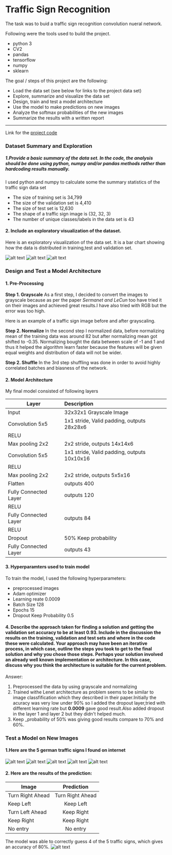 # Traffic Sign Recognition

[//]: # (Image References)

[image3]: ./Plots/test.png "test hist"
[image1]: ./Plots/training.png "train hist"
[image2]: ./Plots/validation.png "valid hist"
[image4]: ./Plots/Softmax_traffic_sign_prob.png "softmax prob"
[image5]: ./web_images/No_entry.png "No Entry"
[image6]: ./web_images/keep_left.png "Keep Left"
[image7]: ./web_images/keep_right.png "Keep Right"
[image8]: ./web_images/turn_right_ahead.svg.png "Turn Right"
[image9]: ./web_images/turn_left_ahead.png "Turn Left"


The task was to buid a traffic sign recognition convolution nueral network.

Following were the tools used to build the project.
* python 3
* CV2
* pandas
* tensorflow
* numpy
* sklearn

The goal / steps of this project are the following:
* Load the data set (see below for links to the project data set)
* Explore, summarize and visualize the data set
* Design, train and test a model architecture
* Use the model to make predictions on new images
* Analyze the softmax probabilities of the new images
* Summarize the results with a written report
*****
Link for the [project code]()

### Dataset Summary and Exploration

##### 1.Provide a basic summary of the data set. In the code, the analysis should be done using python, numpy and/or pandas methods rather than hardcoding results manually.

I used python and numpy to calculate some the summary statistics of the traffic
sign data set

* The size of training set is 34,799
* The size of the validation set is 4,410
* The size of test set is 12,630
* The shape of a traffic sign image is (32, 32, 3)
* The number of unique classes/labels in the data set is 43


#### 2. Include an exploratory visualization of the dataset.

Here is an exploratory visualization of the data set. It is a bar chart showing how the data is distributed in training,test and validation set.

![alt text][image1]
![alt text][image2]
![alt text][image3]




### Design and Test a Model Architecture
#### 1. Pre-Processing

**Step 1. Grayscale**
 As a first step, I decided to convert the images to grayscale because as per the paper *Sermanet and LeCun* too have tried it on their images and achieved great results.I have also tried with RGB but the error was too high.
 
 Here is an example of a traffic sign image before and after grayscaling.
 
 **Step 2. Normalize**
 In the second step I normalized data, before normalizing mean of the training data was around 82 but after normalizing mean got shifted to -0.35.
Normalizing bought the data between scale of -1 and 1 and thus it helped the algorithm learn faster because the features will be given equal weights and distribution of data will not be wider.

 **Step 2. Shuffle**
 In the 3rd step shuffling was done in order to avoid highly correlated batches and biasness of the network.
 
#### 2. Model Architecture 
 
 My final model consisted of following layers 
 
 | Layer          |Description|
 |----------------|:----------| 
 |Input           | 32x32x1 Grayscale Image  |
 |Convolution 5x5 |1x1 stride, Valid padding, outputs 28x28x6|
 |RELU            |           |
 |Max pooling  2x2|2x2 stride, outputs 14x14x6|
 |Convolution 5x5 |1x1 stride, Valid padding, outputs 10x10x16|
 |RELU            |           |
 |Max pooling  2x2|2x2 stride, outputs 5x5x16|
 |Flatten	      |outputs 400|
 |Fully Connected Layer|outputs 120|
 |RELU            |           |	
 |Fully Connected Layer|outputs 84|
 |RELU           |	         |
 |Dropout	     |50% Keep probability|
 |Fully Connected Layer|outputs 43   |
 
#### 3. Hyperparamters used to train model

To train the model, I used the following hyperparameters:

* preprocessed images
* Adam optimizer
* Learning reate 0.0009
* Batch Size 128
* Epochs 15
* Dropout Keep Probability 0.5

#### 4. Describe the approach taken for finding a solution and getting the validation set accuracy to be at least 0.93. Include in the discussion the results on the training, validation and test sets and where in the code these were calculated. Your approach may have been an iterative process, in which case, outline the steps you took to get to the final solution and why you chose those steps. Perhaps your solution involved an already well known implementation or architecture. In this case, discuss why you think the architecture is suitable for the current problem.

Answer:
1. Preprocessed the data by using grayscale and normalizing
2. Trained withe Lenet architecture as problem seems to be similar to image classfification which they described in their paper.Initially the acuracy was very low under 90% so I added the dropout layer,tried with different learning rate but **0.0009** gave good result.Also added dropout in the layer 1 and layer 2 but they didn't helped much.
3. Keep _probability of 50% was giving good results compare to 70% and 60%.

### Test a Model on New Images
#### 1.Here are the 5 german traffic signs I found on internet

![alt text][image5]
![alt text][image6]
![alt text][image7]
![alt text][image8]
![alt text][image9]

#### 2. Here are the results of the prediction:

| Image | Prediction |
| ----- | :---------:|
| Turn Right Ahead | Turn Right Ahead |
| Keep Left | Keep Left |
| Turn Left Ahead | Keep Right |
| Keep Right | Keep Right |
| No entry | No entry |

The model was able to correctly guess 4 of the 5 traffic signs, which gives an accuracy of 80%.
![alt text][image4]
